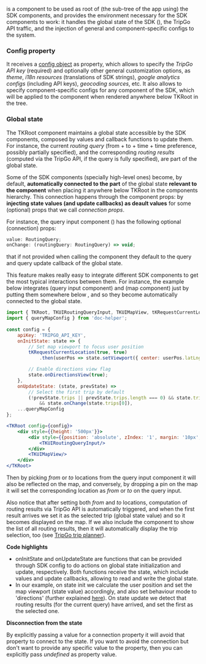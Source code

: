 [](TKRoot) is a component to be used as root of (the sub-tree of the app using) the SDK components, and provides the
environment necessary for the SDK components to work: it handles the global state of the SDK ([](TKState)), the TripGo API traffic, and the injection of general and component-specific configs 
to the system.

### Config property

It receives a [config object](TKUIConfig) as property, which allows to specify the *TripGo API key* (required) and 
optionally other general customization options, as *theme*, *i18n resources* (translations of SDK strings), 
*google analytics configs* (including API keys), *geocoding sources*, etc. It also allows to specify component-specific configs 
for any component of the SDK,  which will be applied to the component when rendered anywhere below TKRoot in the tree.

### Global state

The TKRoot component maintains a global state accessible by the SDK components, composed by values and callback 
functions to update them. For instance, the current *routing query* (from + to + time + time preference, 
possibly partially specified), and the corresponding *routing results* 
(computed vía the TripGo API, if the query is fully specified), are part of the global state.

Some of the SDK components (specially high-level ones) become, by default, **automatically connected to the part** of the 
global state **relevant to the component** when placing it anywhere below TKRoot in the components hierarchy.
This connection happens through the component props: by 
**injecting state values (and update callbacks) as deault values** for some (optional) props that we call 
_connection props_. 

For instance, the query input component ([](TKUIRoutingQueryInput)) has the following optional (connection) props:

```js static
value: RoutingQuery;
onChange: (routingQuery: RoutingQuery) => void;
```

that if not provided when calling the component they default to the query and query update callback of the global 
state.

This feature makes really easy to integrate different SDK components to get the most typical interactions between them.
For instance, the example below integrates [](TKUIRoutingQueryInput) (query input component) and [](TKUIMapView) (map component) 
just by putting them somewhere below [](TKRoot), and so they become automatically connected to the global state.

```jsx
import { TKRoot, TKUIRoutingQueryInput, TKUIMapView, tKRequestCurrentLocation } from 'tripkit-react';
import { queryMapConfig } from 'doc-helper';
        
const config = {
    apiKey: 'TRIPGO_API_KEY',
    onInitState: state => {
        // Set map viewport to focus user position
        tKRequestCurrentLocation(true, true)
            .then(userPos => state.setViewport({ center: userPos.latLng, zoom: 13 }));

        // Enable directions view flag    
        state.onDirectionsView(true);           
    },
    onUpdateState: (state, prevState) =>
        // Select the first trip by default  
        (!prevState.trips || prevState.trips.length === 0) && state.trips && state.trips.length > 0
            && state.onChange(state.trips[0]),
    ...queryMapConfig
};

<TKRoot config={config}>
    <div style={{height: '500px'}}>
        <div style={{position: 'absolute', zIndex: '1', margin: '10px', width: '300px'}}>
            <TKUIRoutingQueryInput/>
        </div>
        <TKUIMapView/>
    </div>
</TKRoot>
```

Then by picking *from* or *to* locations from the query input component it will also be reflected on the map, and conversely, by
dropping a pin on the map it will set the corresponding location as *from* or *to* on the query input.

Also notice that after setting both *from* and *to* locations, computation of routing results via TripGo API is 
automatically triggered, and when the first result arrives we set it as the selected trip (global state value) and so
it becomes displayed on the map. If we also include the [](TKUIRoutingResultsView) component to show the list of all routing 
results, then it will automatically display the trip selection, too (see [TripGo trip planner](https://tripgo.com)).

**Code highlights**
- onInitState and onUpdateState are functions that can be provided through SDK config to do actions on global state 
initialization and update, respectively. Both functions receive the state, which include values and update 
callbacks, allowing to read and write the global state.
- In our example, on state init we calculate the user position and set the map viewport (state value) accordingly, and also
set behaviour mode to 'directions' (further explained [here]()). On state update we detect that routing 
results (for the current query) have arrived, and set the first as the selected one.

**Disconnection from the state**

By explicitly passing a value for a connection property it will avoid that property to connect to the state.
If you want to avoid the connection but don't want to provide any specific value to the property,
then you can explicitly pass _undefined_ as property value.

